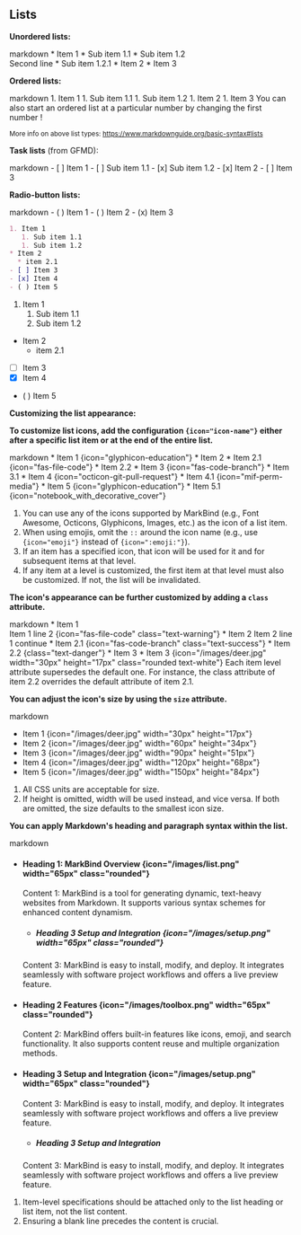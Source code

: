 ## Lists


****Unordered lists:****

<include src="codeAndOutput.md" boilerplate >
<variable name="highlightStyle">markdown</variable>
<variable name="code">
* Item 1
  * Sub item 1.1
  * Sub item 1.2<br>
    Second line
    * Sub item 1.2.1
* Item 2
* Item 3
</variable>
</include>

****Ordered lists:****

<include src="codeAndOutput.md" boilerplate >
<variable name="highlightStyle">markdown</variable>
<variable name="code">
1. Item 1
   1. Sub item 1.1
   1. Sub item 1.2
1. Item 2
1. Item 3
</variable>
</include>

<box type="tip" seamless>
You can also start an ordered list at a particular number by changing the
<popover>
first number
<template slot="content">
<div style="text-align: center; margin-bottom: 5px;">{{ icon_example }}</div>
<include src="codeAndOutputSeparate.md" boilerplate>
<variable name="highlightStyle">markdown</variable>
<variable name="code">
10. Item 1
   1. Sub item 1.1
   1. Sub item 1.2
1. Item 2
</variable>
<variable name="output">
10. Item 1
   1. Sub item 1.1
   1. Sub item 1.2
1. Item 2
{.ps-0 .ms-0}
</variable>
</include>
</template>
</popover>!
</box>

<small>More info on above list types: https://www.markdownguide.org/basic-syntax#lists</small>

****Task lists**** (from GFMD):

<div id="main-example-gfmd">
<include src="codeAndOutput.md" boilerplate >
<variable name="highlightStyle">markdown</variable>
<variable name="code">
- [ ] Item 1
   - [ ] Sub item 1.1
   - [x] Sub item 1.2
- [x] Item 2
- [ ] Item 3
</variable>
</include>
</div>


****Radio-button lists:****
<div id="main-example-markbind">
<include src="codeAndOutput.md" boilerplate >
<variable name="highlightStyle">markdown</variable>
<variable name="code">
- ( ) Item 1
- ( ) Item 2
- (x) Item 3
</variable>
</include>
</div>

<div id="short" class="d-none">

```markdown
1. Item 1
   1. Sub item 1.1
   1. Sub item 1.2
* Item 2
  * item 2.1
- [ ] Item 3
- [x] Item 4
- ( ) Item 5
```
</div>
<div id="examples" class="d-none">

1. Item 1
   1. Sub item 1.1
   1. Sub item 1.2
* Item 2
  * item 2.1
- [ ] Item 3
- [x] Item 4
- ( ) Item 5
</div>

****Customizing the list appearance:****

**To customize list icons, add the configuration `{icon="icon-name"}` either after a specific list item or at the end of the entire list.**

<include src="codeAndOutput.md" boilerplate >
<variable name="highlightStyle">markdown</variable>
<variable name="code">
* Item 1 {icon="glyphicon-education"}
* Item 2
  * Item 2.1 {icon="fas-file-code"}
  * Item 2.2
* Item 3 {icon="fas-code-branch"}
  * Item 3.1 
* Item 4 {icon="octicon-git-pull-request"}
  * Item 4.1 {icon="mif-perm-media"}
* Item 5 {icon="glyphicon-education"}
  * Item 5.1 {icon="notebook_with_decorative_cover"}
  </variable>
</include>
<box type="definition" seamless>

1. You can use any of the icons supported by MarkBind (e.g., Font Awesome, Octicons, Glyphicons, Images, etc.) as the icon of a list item.
1. When using emojis, omit the `::` around the icon name (e.g., use `{icon="emoji"}` instead of `{icon=":emoji:"}`).
1. If an item has a specified icon, that icon will be used for it and for subsequent items at that level. 
1. If any item at a level is customized, the first item at that level must also be customized. If not, the list will be invalidated.
</box>

**The icon's appearance can be further customized by adding a `class` attribute.**

<div id="main-example-markbind">

<include src="codeAndOutput.md" boilerplate >
<variable name="highlightStyle">markdown</variable>
<variable name="code">
* Item 1 <br>
  Item 1 line 2  {icon="fas-file-code" class="text-warning"}
* Item 2 
  Item 2 line 1 continue 
  * Item 2.1 {icon="fas-code-branch" class="text-success"}
  * Item 2.2 {class="text-danger"}
* Item 3
  * Item 3 {icon="/images/deer.jpg" width="30px" height="17px" class="rounded text-white"}
</variable>
</include>

<box type="definition" seamless>
Each item level attribute supersedes the default one. For instance, the class attribute of item 2.2 overrides the default attribute of item 2.1.
</box>

</div>

**You can adjust the icon's size by using the `size` attribute.**

<include src="codeAndOutput.md" boilerplate >
<variable name="highlightStyle">markdown</variable>
<variable name="code">

* Item 1 {icon="/images/deer.jpg" width="30px" height="17px"}
* Item 2 {icon="/images/deer.jpg" width="60px" height="34px"}
* Item 3 {icon="/images/deer.jpg" width="90px" height="51px"}
* Item 4 {icon="/images/deer.jpg" width="120px" height="68px"}
* Item 5 {icon="/images/deer.jpg" width="150px" height="84px"}

</variable>
</include>

<box type="definition" seamless>

1. All CSS units are acceptable for size. 
2. If height is omitted, width will be used instead, and vice versa. If both are omitted, the size defaults to the smallest icon size.
</box>

**You can apply Markdown's heading and paragraph syntax within the list.**

<include src="codeAndOutput.md" boilerplate >
<variable name="highlightStyle">markdown</variable>
<variable name="code">

* #### Heading 1: MarkBind Overview {icon="/images/list.png" width="65px" class="rounded"}
  
  Content 1: MarkBind is a tool for generating dynamic, text-heavy websites from Markdown. It supports various syntax schemes for enhanced content dynamism.
  * ##### Heading 3 Setup and Integration {icon="/images/setup.png" width="65px" class="rounded"}
  
  Content 3: MarkBind is easy to install, modify, and deploy. It integrates seamlessly with software project workflows and offers a live preview feature.

* #### Heading 2 Features {icon="/images/toolbox.png" width="65px" class="rounded"}
  
  Content 2: MarkBind offers built-in features like icons, emoji, and search functionality. It also supports content reuse and multiple organization methods.

* #### Heading 3 Setup and Integration {icon="/images/setup.png" width="65px" class="rounded"}
  
  Content 3: MarkBind is easy to install, modify, and deploy. It integrates seamlessly with software project workflows and offers a live preview feature.
  * ##### Heading 3 Setup and Integration
  
  Content 3: MarkBind is easy to install, modify, and deploy. It integrates seamlessly with software project workflows and offers a live preview feature.

</variable>
</include>

<box type="definition">

1. Item-level specifications should be attached only to the list heading or list item, not the list content.
2. Ensuring a blank line precedes the content is crucial.
</box>